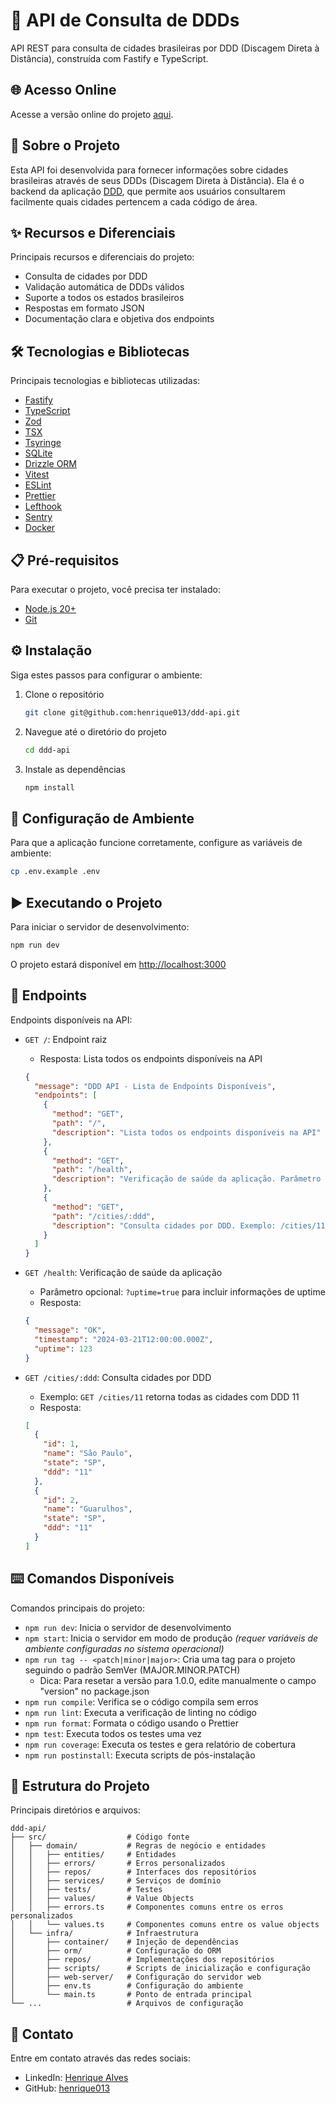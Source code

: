 # 🚀 API de Consulta de DDDs

API REST para consulta de cidades brasileiras por DDD (Discagem Direta à Distância), construída com Fastify e TypeScript.

## 🌐 Acesso Online

Acesse a versão online do projeto [aqui](https://ddd-api.solidsistemas.com/).

## 🔎 Sobre o Projeto

Esta API foi desenvolvida para fornecer informações sobre cidades brasileiras através de seus DDDs (Discagem Direta à Distância). Ela é o backend da aplicação [DDD](https://github.com/henrique013/ddd), que permite aos usuários consultarem facilmente quais cidades pertencem a cada código de área.

## ✨ Recursos e Diferenciais

Principais recursos e diferenciais do projeto:

- Consulta de cidades por DDD
- Validação automática de DDDs válidos
- Suporte a todos os estados brasileiros
- Respostas em formato JSON
- Documentação clara e objetiva dos endpoints

## 🛠️ Tecnologias e Bibliotecas

Principais tecnologias e bibliotecas utilizadas:

- [Fastify](https://www.fastify.io/)
- [TypeScript](https://www.typescriptlang.org/)
- [Zod](https://zod.dev/)
- [TSX](https://tsx.is/)
- [Tsyringe](https://github.com/microsoft/tsyringe)
- [SQLite](https://www.sqlite.org/index.html)
- [Drizzle ORM](https://orm.drizzle.team/)
- [Vitest](https://vitest.dev/)
- [ESLint](https://eslint.org/)
- [Prettier](https://prettier.io/)
- [Lefthook](https://github.com/evilmartians/lefthook)
- [Sentry](https://sentry.io/)
- [Docker](https://www.docker.com/)

## 📋 Pré-requisitos

Para executar o projeto, você precisa ter instalado:

- [Node.js 20+](https://nodejs.org/)
- [Git](https://git-scm.com/)

## ⚙️ Instalação

Siga estes passos para configurar o ambiente:

1. Clone o repositório

   ```bash
   git clone git@github.com:henrique013/ddd-api.git
   ```

2. Navegue até o diretório do projeto

   ```bash
   cd ddd-api
   ```

3. Instale as dependências
   ```bash
   npm install
   ```

## 🔐 Configuração de Ambiente

Para que a aplicação funcione corretamente, configure as variáveis de ambiente:

```bash
cp .env.example .env
```

## ▶️ Executando o Projeto

Para iniciar o servidor de desenvolvimento:

```bash
npm run dev
```

O projeto estará disponível em [http://localhost:3000](http://localhost:3000)

## 🔌 Endpoints

Endpoints disponíveis na API:

- `GET /`: Endpoint raiz

  - Resposta: Lista todos os endpoints disponíveis na API

  ```json
  {
    "message": "DDD API - Lista de Endpoints Disponíveis",
    "endpoints": [
      {
        "method": "GET",
        "path": "/",
        "description": "Lista todos os endpoints disponíveis na API"
      },
      {
        "method": "GET",
        "path": "/health",
        "description": "Verificação de saúde da aplicação. Parâmetro opcional: ?uptime=true"
      },
      {
        "method": "GET",
        "path": "/cities/:ddd",
        "description": "Consulta cidades por DDD. Exemplo: /cities/11"
      }
    ]
  }
  ```

- `GET /health`: Verificação de saúde da aplicação

  - Parâmetro opcional: `?uptime=true` para incluir informações de uptime
  - Resposta:

  ```json
  {
    "message": "OK",
    "timestamp": "2024-03-21T12:00:00.000Z",
    "uptime": 123
  }
  ```

- `GET /cities/:ddd`: Consulta cidades por DDD
  - Exemplo: `GET /cities/11` retorna todas as cidades com DDD 11
  - Resposta:
  ```json
  [
    {
      "id": 1,
      "name": "São Paulo",
      "state": "SP",
      "ddd": "11"
    },
    {
      "id": 2,
      "name": "Guarulhos",
      "state": "SP",
      "ddd": "11"
    }
  ]
  ```

## ⌨️ Comandos Disponíveis

Comandos principais do projeto:

- `npm run dev`: Inicia o servidor de desenvolvimento
- `npm start`: Inicia o servidor em modo de produção _(requer variáveis de ambiente configuradas no sistema operacional)_
- `npm run tag -- <patch|minor|major>`: Cria uma tag para o projeto seguindo o padrão SemVer (MAJOR.MINOR.PATCH)
  - Dica: Para resetar a versão para 1.0.0, edite manualmente o campo "version" no package.json
- `npm run compile`: Verifica se o código compila sem erros
- `npm run lint`: Executa a verificação de linting no código
- `npm run format`: Formata o código usando o Prettier
- `npm test`: Executa todos os testes uma vez
- `npm run coverage`: Executa os testes e gera relatório de cobertura
- `npm run postinstall`: Executa scripts de pós-instalação

## 📁 Estrutura do Projeto

Principais diretórios e arquivos:

```
ddd-api/
├── src/                  # Código fonte
│   ├── domain/           # Regras de negócio e entidades
│   │   ├── entities/     # Entidades
│   │   ├── errors/       # Erros personalizados
│   │   ├── repos/        # Interfaces dos repositórios
│   │   ├── services/     # Serviços de domínio
│   │   ├── tests/        # Testes
│   │   ├── values/       # Value Objects
│   │   ├── errors.ts     # Componentes comuns entre os erros personalizados
│   │   └── values.ts     # Componentes comuns entre os value objects
│   └── infra/            # Infraestrutura
│       ├── container/    # Injeção de dependências
│       ├── orm/          # Configuração do ORM
│       ├── repos/        # Implementações dos repositórios
│       ├── scripts/      # Scripts de inicialização e configuração
│       ├── web-server/   # Configuração do servidor web
│       ├── env.ts        # Configuração do ambiente
│       └── main.ts       # Ponto de entrada principal
└── ...                   # Arquivos de configuração
```

## 📧 Contato

Entre em contato através das redes sociais:

- LinkedIn: [Henrique Alves](https://www.linkedin.com/in/henrique-alves-a44b99135)
- GitHub: [henrique013](https://github.com/henrique013)
